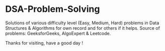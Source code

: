# DSA-Problem-Solving
Solutions of various difficulty level (Easy, Medium, Hard) problems in Data Structures &amp; Algorithms for own record and for others if it helps.
Source of problems: GeeksforGeeks, AlgoExpert & Leetcode.

Thanks for visiting, have a good day !
